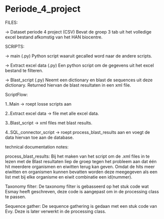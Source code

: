 # Periode_4_project

FILES:

-> Dataset periode 4 project (CSV)
Bevat de groep 3 tab uit het volledige excel 
bestand afkomstig van het HAN biocentre.


SCRIPTS:

-> main (.py)
Python script waaruit gecalled word naar de andere scripts.

-> Extract excel data (.py)
Een python script om de gegevens uit het excel bestand te filteren. 

-> Blast_script (.py)
Neemt een dictionary en blast de sequences uit deze dictionary.
Returned hiervan de blast resultaten in een xml file.

ScriptFlow:

1..Main -> roept losse scripts aan

2..Extract excel data -> file met alle excel data.

3..Blast_script -> xml files met blast results.

4..SQL_connector_script -> roept process_blast_results aan
                            en voegt de data hiervan toe
                            aan de database.

technical documentation notes:

process_blast_results:
Bij het maken van het script om de .xml files in te lezen met de 
Blast resultaten liep de groep tegen het probleem aan dat één hit
meerdere organismen en eiwitten terug kan geven. Omdat de hits meer
eiwitten en organismen kunnen bevatten worden deze meegegeven als een 
list met bij elke organisme en eiwit combinatie een id(nummer).

Taxonomy filter:
De taxonomy filter is gebasseerd op het stuk code wat Esmay
heeft geschreven, deze code is aangepast om in de processing
class te passen.

Sequence gather:
De sequence gathering is gedaan met een stuk code van Evy.
Deze is later verwerkt in de processing class.